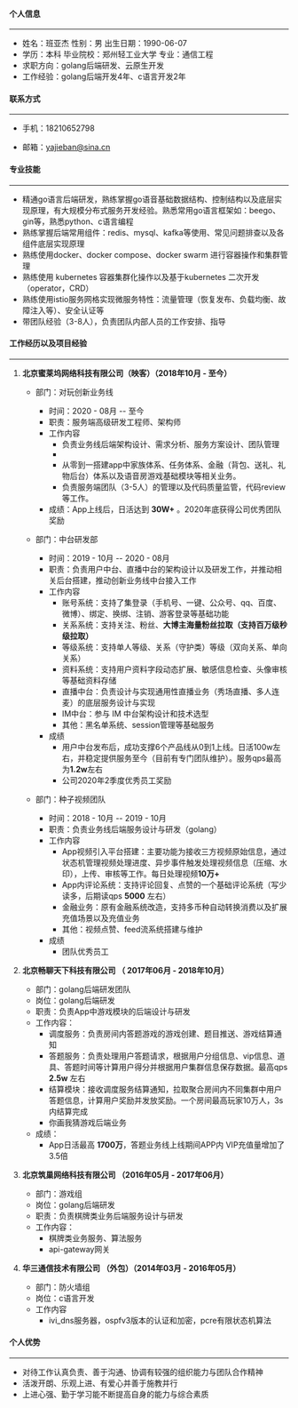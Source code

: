 #### 个人信息

------

-   姓名：班亚杰		性别：男		出生日期：1990-06-07
-   学历：本科            毕业院校：郑州轻工业大学        专业：通信工程
-   求职方向：golang后端研发、云原生开发
-   工作经验：golang后端开发4年、c语言开发2年

#### 联系方式

------

-   手机：18210652798

-   邮箱：yajieban@sina.cn

#### 专业技能

------

-   精通go语言后端研发，熟练掌握go语音基础数据结构、控制结构以及底层实现原理，有大规模分布式服务开发经验。熟悉常用go语言框架如：beego、gin等，熟悉python、c语言编程
-   熟练掌握后端常用组件：redis、mysql、kafka等使用、常见问题排查以及各组件底层实现原理
-   熟练使用docker、docker compose、docker swarm 进行容器操作和集群管理
-   熟练使用 kubernetes 容器集群化操作以及基于kubernetes 二次开发（operator，CRD）
-   熟练使用istio服务网格实现微服务特性：流量管理（恢复发布、负载均衡、故障注入等）、安全认证等
-   带团队经验（3-8人），负责团队内部人员的工作安排、指导

#### 工作经历以及项目经验

------

1.   **北京蜜莱坞网络科技有限公司（映客）（2018年10月   -    至今）**

     -   部门：对玩创新业务线
         -   时间：2020 - 08月 --  至今
         -   职责：服务端高级研发工程师、架构师
         -   工作内容
             -   负责业务线后端架构设计、需求分析、服务方案设计、团队管理
             -   
             -   从零到一搭建app中家族体系、任务体系、金融（背包、送礼、礼物后台）体系以及语音房游戏基础模块等相关业务。
             -   负责服务端团队（3-5人）的管理以及代码质量监管，代码review等工作。
         -   成绩：App上线后，日活达到 **30W+** 。2020年底获得公司优秀团队奖励
         
     -   部门：中台研发部
         -   时间：2019 - 10月  --   2020 - 08月
         -   职责：负责用户中台、直播中台的架构设计以及研发工作，并推动相关后台搭建，推动创新业务线中台接入工作
         -   工作内容
             -   账号系统：支持了集登录（手机号、一键、公众号、qq、百度、微博）、绑定、换绑、注销、游客登录等基础功能
             -   关系系统：支持关注、粉丝、**大博主海量粉丝拉取（支持百万级秒级拉取）**
             -   等级系统：支持单人等级、关系（守护类）等级（双向关系、单向关系）
             -   资料系统：支持用户资料字段动态扩展、敏感信息检查、头像审核等基础资料存储
             -   直播中台：负责设计与实现通用性直播业务（秀场直播、多人连麦）的底层服务设计与实现
             -   IM中台：参与 IM 中台架构设计和技术选型
             -   其他：黑名单系统、session管理等基础服务
         -   成绩
             -   用户中台发布后，成功支撑6个产品线从0到1上线。日活100w左右，并稳定提供服务至今（目前有专门团队维护）。服务qps最高为**1.2w**左右
             -   公司2020年2季度优秀员工奖励
         
     -   部门：种子视频团队
         -   时间：2018 - 10月   --  2019 - 10月
         -   职责：负责业务线后端服务设计与研发（golang）
         -   工作内容
             -   App视频引入平台搭建：主要功能为接收三方视频原始信息，通过状态机管理视频处理进度、异步事件触发处理视频信息（压缩、水印），上传、审核等工作。每日处理视频**10万+**
             -   App内评论系统：支持评论回复、点赞的一个基础评论系统（写少读多，后期读qps **5000** 左右）
             -   金融业务：原有金融系统改造，支持多币种自动转换消费以及扩展充值场景以及充值业务
             -   其他：视频点赞、feed流系统搭建与维护
         -   成绩
             -   团队优秀员工

2.   **北京畅聊天下科技有限公司  （ 2017年06月  -  2018年10月）**

     -   部门：golang后端研发团队
     -   岗位：golang后端研发
     -   职责：负责App中游戏模块的后端设计与研发
     -   工作内容：
         -   调度服务：负责房间内答题游戏的游戏创建、题目推送、游戏结算通知
         -   答题服务：负责处理用户答题请求，根据用户分组信息、vip信息、道具、答题时间等计算用户得分并根据用户集群信息保存数据。最高qps **2.5w** 左右
         -   结算模块：接收调度服务结算通知，拉取聚合房间内不同集群中用户答题信息，计算用户奖励并发放奖励。一个房间最高玩家10万人，3s内结算完成
         -   你画我猜游戏后端业务
     -   成绩：
         -   App日活最高 **1700万**，答题业务线上线期间APP内 VIP充值量增加了3.5倍

3.   **北京筑巢网络科技有限公司 （2016年05月   -  2017年06月）**

     -   部门：游戏组
     -   岗位：golang后端研发
     -   职责：负责棋牌类业务后端服务设计与研发
     -   工作内容：
         -   棋牌类业务服务、算法服务
         -   api-gateway网关

4.   **华三通信技术有限公司 （外包）（2014年03月  -  2016年05月）**

     -   部门：防火墙组
     -   岗位：c语言开发
     -   工作内容
         -   ivi_dns服务器，ospfv3版本的认证和加密，pcre有限状态机算法

     

#### 个人优势

------

-   对待工作认真负责、善于沟通、协调有较强的组织能力与团队合作精神
-   活泼开朗、乐观上进、有爱心并善于施教并行
-   上进心强、勤于学习能不断提高自身的能力与综合素质

